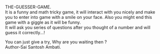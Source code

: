 THE-GUESSER-GAME.<br>
It is a funny and math tricky game, it will interact with you nicely and make you to enter into game with a smile on your face. Also you might end this game with a giggle as it will be funny. <br>
It will ask you series of questions after you thought of a number and will guess it correctly...!<br>

You can just give a try, Why are you waiting then ?<br>
Author-Sai Santosh Ambati.
